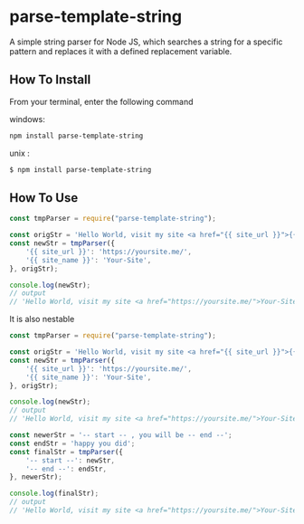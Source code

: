# parse-template-string
A simple string parser for Node JS, which searches a string for a specific pattern and replaces it with a defined replacement variable.

## How To Install
From your terminal, enter the following command

windows: 
``` powershell
npm install parse-template-string
```

unix :
``` bash
$ npm install parse-template-string
```

## How To Use
``` js
const tmpParser = require("parse-template-string");

const origStr = 'Hello World, visit my site <a href="{{ site_url }}">{{ site_name }}</a>';
const newStr = tmpParser({
	'{{ site_url }}': 'https://yoursite.me/',
	'{{ site_name }}': 'Your-Site',
}, origStr);

console.log(newStr);
// output
// 'Hello World, visit my site <a href="https://yoursite.me/">Your-Site</a>'
```

It is also nestable
``` js
const tmpParser = require("parse-template-string");

const origStr = 'Hello World, visit my site <a href="{{ site_url }}">{{ site_name }}</a>';
const newStr = tmpParser({
	'{{ site_url }}': 'https://yoursite.me/',
	'{{ site_name }}': 'Your-Site',
}, origStr);

console.log(newStr);
// output
// 'Hello World, visit my site <a href="https://yoursite.me/">Your-Site</a>'

const newerStr = '-- start -- , you will be -- end --';
const endStr = 'happy you did';
const finalStr = tmpParser({
	'-- start --': newStr,
	'-- end --': endStr,
}, newerStr);

console.log(finalStr);
// output
// 'Hello World, visit my site <a href="https://yoursite.me/">Your-Site</a>, you will be happy you did'
```
